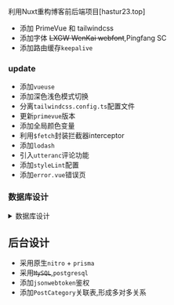 利用Nuxt重构博客前后端项目[hastur23.top]

- 添加 PrimeVue 和 tailwindcss
- 添加字体 ~~LXGW WenKai webfont~~,Pingfang SC
- 添加路由缓存`keepalive`

### update

- 添加`vueuse`
- 添加深色浅色模式切换
- 分离`tailwindcss.config.ts`配置文件
- 更新`primevue`版本
- 添加全局颜色变量
- 利用`$fetch`封装拦截器interceptor
- 添加`lodash`
- 引入`utteranc`评论功能
- 添加`styleLint`配置
- 添加`error.vue`错误页

### 数据库设计

<details>
  <summary>数据库设计</summary>

  #### 用户表 (user)
    | 列名         | 类型      | 主键             |
    | ------------ | --------- | ---------------- |
    | id           | serial    | 主键             |
    | user_name    | varchar   | 用户名           |
    | password     | varchar   | 密码             |
    | role         | varchar   | 角色             |
    | nick_name    | varchar   | 昵称             |
    | created_time | timestamp | 默认值为当前时间 |

  #### 文章表 (post)
    | 列名         | 类型      | 主键                        |
    | ------------ | --------- | --------------------------- |
    | id           | serial    | 主键                        |
    | title        | varchar   | 文章标题                    |
    | content      | varchar   | 文章内容                    |
    | author_id    | varchar   | 外键,关联 `user` 表的`id`   |
    | category_id  | varchar   | 外键,关联`category`表的`id` |
    | created_time | timestamp | 默认值为当前时间            |
    | updated_time | timestamp | 自动更新为当前时间          |

  #### 文章文件表 (post_file)
    | 列名         | 类型    | 备注                    |
    | ------------ | ------- | ----------------------- |
    | id           | serial  | 主键                    |
    | post_id      | int     | 外键,关联`post`表的`id` |
    | file_name    | varchar | 文件名                  |
    | file_address | varchar | 文件路径                |

  #### 分类/标签表 (category)
    | 列名  | 类型    | 备注          |
    | ----- | ------- | ------------- |
    | id    | serial  | 主键          |
    | name  | varchar | 分类/标签名称 |
    | color | varchar | 颜色(可选)    |
    | icon  | varchar | 图标(可选)    |

  #### 文章标签关联表 (post_category)
  | 列名        | 类型 | 主键     | 备注                      |
  | ----------- | ---- | -------- | ------------------------- |
  | post_id     | INT  | 复合主键 | 关联 `Post` 表的 `id`     |
  | category_id | INT  | 复合主键 | 关联 `Category` 表的 `id` |

</details>

## 后台设计

- 采用原生`nitro` + `prisma`
- 采用~~`MySQL`~~,`postgresql`
- 添加`jsonwebtoken`鉴权
- 添加`PostCategory`关联表,形成多对多关系